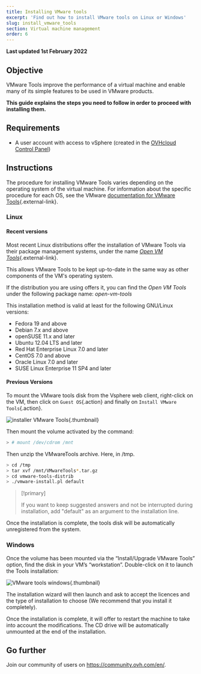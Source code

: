 ```yaml
---
title: Installing VMware tools
excerpt: 'Find out how to install VMware tools on Linux or Windows'
slug: install_vmware_tools
section: Virtual machine management
order: 6
---
```


**Last updated 1st February 2022**

## Objective

VMware Tools improve the performance of a virtual machine and enable many of its simple features to be used in VMware products.

**This guide explains the steps you need to follow in order to proceed with installing them.**

## Requirements

- A user account with access to vSphere (created in the [OVHcloud Control Panel](https://ca.ovh.com/auth/?action=gotomanager&from=https://www.ovh.com/world/&ovhSubsidiary=we))

## Instructions

The procedure for installing VMware Tools varies depending on the operating system of the virtual machine. For information about the specific procedure for each OS, see the VMware [documentation for VMware Tools](https://kb.vmware.com/s/article/1014294){.external-link}.

### Linux

#### Recent versions

Most recent Linux distributions offer the installation of VMware Tools via their package management systems, under the name [*Open VM Tools*](https://kb.vmware.com/s/article/2073803){.external-link}.

This allows VMware Tools to be kept up-to-date in the same way as other components of the VM's operating system. 

If the distribution you are using offers it, you can find the *Open VM Tools* under the following package name: *open-vm-tools*

This installation method is valid at least for the following GNU/Linux versions:

- Fedora 19 and above
- Debian 7.x and above
- openSUSE 11.x and later
- Ubuntu 12.04 LTS and later
- Red Hat Enterprise Linux 7.0 and later
- CentOS 7.0 and above
- Oracle Linux 7.0 and later
- SUSE Linux Enterprise 11 SP4 and later


#### Previous Versions

To mount the VMware tools disk from the Vsphere web client, right-click on the VM, then click on `Guest OS`{.action} and finally on `Install VMware Tools`{.action}. 

![installer VMware Tools](images/tools.png){.thumbnail}

Then mount the volume activated by the command:

```sh
> # mount /dev/cdrom /mnt
```

Then unzip the VMwareTools archive. Here, in /tmp.

```sh
> cd /tmp 
> tar xvf /mnt/VMwareTools*.tar.gz
> cd vmware-tools-distrib
> ./vmware-install.pl default
```

> [!primary]
>
> If you want to keep suggested answers and not be interrupted during installation, add "default" as an argument to the installation line.
>

Once the installation is complete, the tools disk will be automatically unregistered from the system.

### Windows

Once the volume has been mounted via the “Install/Upgrade VMware Tools” option, find the disk in your VM’s “workstation”. Double-click on it to launch the Tools installation:

![VMware tools windows](images/windows.jpg){.thumbnail}

The installation wizard will then launch and ask to accept the licences and the type of installation to choose (We recommend that you install it completely).

Once the installation is complete, it will offer to restart the machine to take into account the modifications. The CD drive will be automatically unmounted at the end of the installation.

## Go further

Join our community of users on <https://community.ovh.com/en/>.